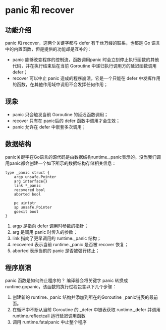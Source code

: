 # panic 和 recover
## 功能介绍
panic 和 recover，这两个关键字都与 defer 有千丝万缕的联系，也都是 Go 语言中的内置函数，但是提供的功能却是互补的：
* panic 能够改变程序的控制流，函数调用panic 时会立刻停止执行函数的其他代码，并在执行结束后在当前 Goroutine 中递归执行调用方的延迟函数调用 defer；
* recover 可以中止 panic 造成的程序崩溃。它是一个只能在 defer 中发挥作用的函数，在其他作用域中调用不会发挥任何作用；

## 现象
* panic 只会触发当前 Goroutine 的延迟函数调用；
* recover 只有在 panic后的 defer 函数中调用才会生效；
* panic 允许在 defer 中嵌套多次调用；


## 数据结构
panic关键字在Go语言的源代码是由数据结构runtime._panic表示的。没当我们调用panic都会创建一个如下所示的数据结构存储相关信息：
```
type _panic struct {
    argp unsafe.Pointer
    arg interface{}
    link *_panic
    recovered bool
    aborted bool

    pc uintptr
    sp unsafe.Pointer
    goexit bool
}
```

1. argp 是指向 defer 调用时参数的指针；
2. arg 是调用 panic 时传入的参数；
3. link 指向了更早调用的 runtime._panic 结构；
4. recovered 表示当前 runtime._panic 是否被 recover 恢复；
5. aborted 表示当前的 panic 是否被强行终止；

## 程序崩溃
 panic 函数是如何终止程序的？ 编译器会将关键字 panic 转换成 runtime.gopanic，该函数的执行过程包含以下几个步骤：

 1. 创建新的 runtime._panic 结构并添加到所在的Goroutine _panic链表的最前面。
 2. 在循环中不断从当前 Goroutine 的 _defer 中链表获取 runtime._defer 并调用 runtime.reflectcall 运行延迟调用函数
 3. 调用 runtime.fatalpanic 中止整个程序